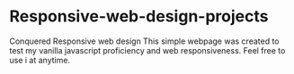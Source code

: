 # Responsive-web-design-projects
Conquered Responsive web design
This simple webpage was created to test my vanilla javascript proficiency and web responsiveness. Feel free to use i at anytime. 
